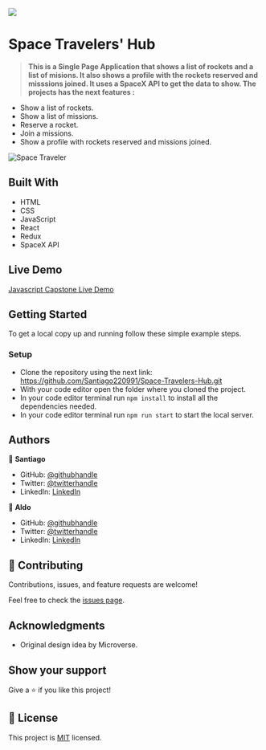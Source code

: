 ![](https://img.shields.io/badge/Microverse-blueviolet)

# Space Travelers' Hub

> **This is a Single Page Application that shows a list of rockets and a list of misions. It also shows a profile with the rockets reserved and misssions joined. It uses a SpaceX API to get the data to show. The projects has the next features :**

- Show a list of rockets.
- Show a list of missions.
- Reserve a rocket.
- Join a missions.
- Show a profile with rockets reserved and missions joined.

![Space Traveler](https://user-images.githubusercontent.com/98363075/173917650-95e5ece8-2515-4cb1-b021-55ad6c27278b.png)

## Built With

- HTML
- CSS
- JavaScript
- React
- Redux
- SpaceX API

## Live Demo

[Javascript Capstone Live Demo](https:)

## Getting Started

To get a local copy up and running follow these simple example steps.


### Setup

- Clone the repository using the next link: https://github.com/Santiago220991/Space-Travelers-Hub.git
- With your code editor open the folder where you cloned the project.
- In your code editor terminal run `npm install` to install all the dependencies needed.
- In your code editor terminal run `npm run start` to start the local server.


## Authors

👤 **Santiago**

- GitHub: [@githubhandle](https://github.com/Santiago220991) 
- Twitter: [@twitterhandle](https://twitter.com/SanCardenas10)
- LinkedIn: [LinkedIn](https://www.linkedin.com/in/alexandersantiagocardenas/)

👤 **Aldo**

- GitHub: [@githubhandle](https://github.com/acolombo1) 
- Twitter: [@twitterhandle](https://twitter.com/aldocolombo)
- LinkedIn: [LinkedIn](https://www.linkedin.com/in/aldo-colombo)


## 🤝 Contributing

Contributions, issues, and feature requests are welcome!

Feel free to check the [issues page](https://github.com/Santiago220991/Space-Travelers-Hub/issues).

## Acknowledgments

- Original design idea by Microverse.

## Show your support

Give a ⭐️ if you like this project!

## 📝 License

This project is [MIT](./MIT.md) licensed.
